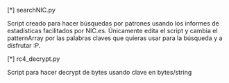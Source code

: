 
[*] searchNIC.py

Script creado para hacer búsquedas por patrones usando los informes de estadísticas facilitados por NIC.es. Únicamente edita el script y cambia el patternArray por las palabras claves que quieras usar para la búsqueda y a disfrutar :P. 

[*] rc4_decrypt.py

Script para hacer decrypt de bytes usando clave en bytes/string
